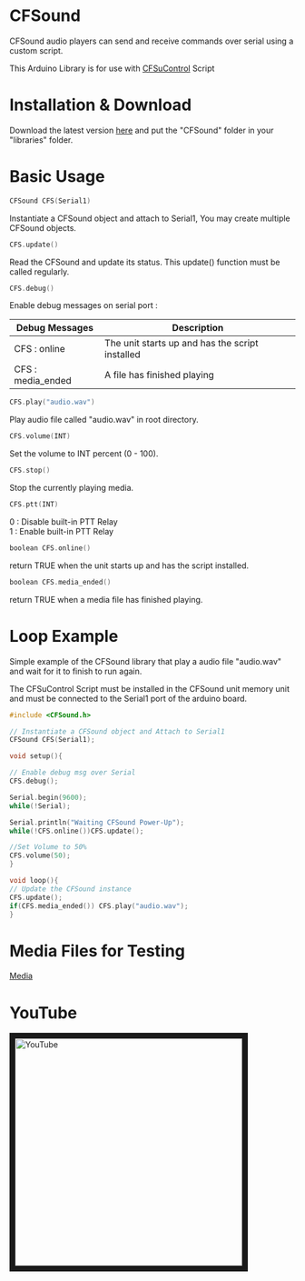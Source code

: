 # CFSound

CFSound audio players can send and receive commands over serial using a custom script.

This Arduino Library is for use with [CFSuControl](https://github.com/zarpli/CFSuControl) Script

# Installation & Download

Download the latest version [here](https://github.com/zarpli/CFSound/archive/refs/heads/main.zip) and put the "CFSound" folder in your "libraries" folder.

# Basic Usage
```C++
CFSound CFS(Serial1)
```
Instantiate a CFSound object and attach to Serial1, You may create multiple CFSound objects.

```C++
CFS.update()
```
Read the CFSound and update its status. This update() function must be called regularly.

```C++
CFS.debug()  
```
Enable debug messages on serial port :

|Debug Messages|Description|
|---|---|
|CFS : online|The unit starts up and has the script installed|
|CFS : media_ended|A file has finished playing|

```C++
CFS.play("audio.wav")
```
Play audio file called "audio.wav" in root directory.

```C++
CFS.volume(INT)
```
Set the volume to INT percent (0 - 100).

```C++
CFS.stop()
```
Stop the currently playing media.

```C++
CFS.ptt(INT)
```
0 : Disable built-in PTT Relay <br>
1 : Enable built-in PTT Relay

```C++
boolean CFS.online()
```
return TRUE when the unit starts up and has the script installed.

```C++
boolean CFS.media_ended()
```
return TRUE when a media file has finished playing.

# Loop Example

Simple example of the CFSound library that play a audio file "audio.wav" and wait for it to finish to run again.
  
The CFSuControl Script must be installed in the CFSound unit memory unit and must be connected to the Serial1 port of the arduino board.  

```C++
#include <CFSound.h>

// Instantiate a CFSound object and Attach to Serial1
CFSound CFS(Serial1);   

void setup(){

// Enable debug msg over Serial
CFS.debug();   

Serial.begin(9600);
while(!Serial);

Serial.println("Waiting CFSound Power-Up");
while(!CFS.online())CFS.update();

//Set Volume to 50% 
CFS.volume(50);            
}

void loop(){
// Update the CFSound instance
CFS.update();
if(CFS.media_ended()) CFS.play("audio.wav");
}
```
# Media Files for Testing

[Media](https://github.com/zarpli/Media)

# YouTube

<a href="http://www.youtube.com/watch?feature=player_embedded&v=j8EwE3pnMcg" target="_blank"><img src="http://img.youtube.com/vi/j8EwE3pnMcg/0.jpg" alt="YouTube" width="400" border="10"/></a>
